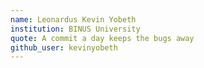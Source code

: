 ```yaml
---
name: Leonardus Kevin Yobeth
institution: BINUS University
quote: A commit a day keeps the bugs away
github_user: kevinyobeth
---
```

